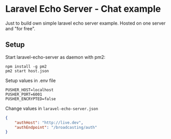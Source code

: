 # Laravel Echo Server - Chat example

Just to build own simple laravel echo server example. Hosted on one server and "for free".

## Setup

Start laravel-echo-server as daemon with pm2:

```commandline
npm install -g pm2
pm2 start host.json
```

Setup values in .env file
```
PUSHER_HOST=localhost
PUSHER_PORT=6001
PUSHER_ENCRYPTED=false
```

Change values in `laravel-echo-server.json`

```json
{
    "authHost": "http://live.dev",
	"authEndpoint": "/broadcasting/auth"
}
```
